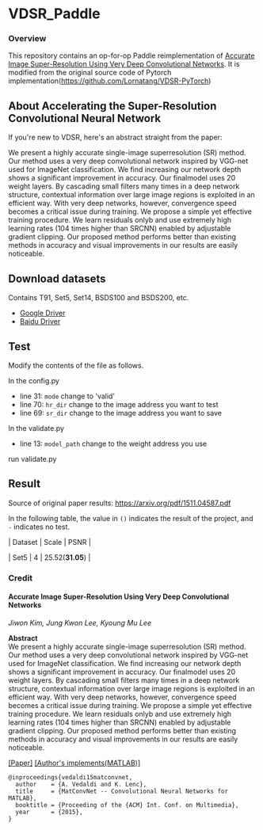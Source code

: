 # VDSR_Paddle

### Overview

This repository contains an op-for-op Paddle reimplementation of [Accurate Image Super-Resolution Using Very Deep Convolutional Networks](https://arxiv.org/abs/1511.04587).
It is modified from the original source code of Pytorch implementation(https://github.com/Lornatang/VDSR-PyTorch)


## About Accelerating the Super-Resolution Convolutional Neural Network

If you're new to VDSR, here's an abstract straight from the paper:

We present a highly accurate single-image superresolution (SR) method. Our method uses a very deep convolutional network inspired by VGG-net used for
ImageNet classification. We find increasing our network depth shows a significant improvement in accuracy. Our finalmodel uses 20 weight layers. By
cascading small filters many times in a deep network structure, contextual information over large image regions is exploited in an efficient way. With
very deep networks, however, convergence speed becomes a critical issue during training. We propose a simple yet effective training procedure. We
learn residuals onlyb and use extremely high learning rates
(104 times higher than SRCNN) enabled by adjustable gradient clipping. Our proposed method performs better than existing methods in accuracy and
visual improvements in our results are easily noticeable.


## Download datasets

Contains T91, Set5, Set14, BSDS100 and BSDS200, etc.

- [Google Driver](https://drive.google.com/drive/folders/1A6lzGeQrFMxPqJehK9s37ce-tPDj20mD?usp=sharing)
- [Baidu Driver](https://pan.baidu.com/s/1o-8Ty_7q6DiS3ykLU09IVg?pwd=llot)

## Test

Modify the contents of the file as follows.

In the config.py
- line 31: `mode` change  to 'valid' 
- line 70: `hr_dir` change to the image address you want to test
- line 69: `sr_dir` change to the image address you want to save

In the validate.py
- line 13: `model_path` change to the weight address you use 

run validate.py

## Result

Source of original paper results: https://arxiv.org/pdf/1511.04587.pdf

In the following table, the value in `()` indicates the result of the project, and `-` indicates no test.

| Dataset | Scale |       PSNR       |

|  Set5   |   4   | 25.52(**31.05**) |



### Credit

#### Accurate Image Super-Resolution Using Very Deep Convolutional Networks

_Jiwon Kim, Jung Kwon Lee, Kyoung Mu Lee_ <br>

**Abstract** <br>
We present a highly accurate single-image superresolution (SR) method. Our method uses a very deep convolutional network inspired by VGG-net used for
ImageNet classification. We find increasing our network depth shows a significant improvement in accuracy. Our finalmodel uses 20 weight layers. By
cascading small filters many times in a deep network structure, contextual information over large image regions is exploited in an efficient way. With
very deep networks, however, convergence speed becomes a critical issue during training. We propose a simple yet effective training procedure. We
learn residuals onlyb and use extremely high learning rates
(104 times higher than SRCNN) enabled by adjustable gradient clipping. Our proposed method performs better than existing methods in accuracy and
visual improvements in our results are easily noticeable.

[[Paper]](https://arxiv.org/pdf/1511.04587) [[Author's implements(MATLAB)]](https://cv.snu.ac.kr/research/VDSR/VDSR_code.zip)

```
@inproceedings{vedaldi15matconvnet,
  author    = {A. Vedaldi and K. Lenc},
  title     = {MatConvNet -- Convolutional Neural Networks for MATLAB},
  booktitle = {Proceeding of the {ACM} Int. Conf. on Multimedia},
  year      = {2015},
}
```
